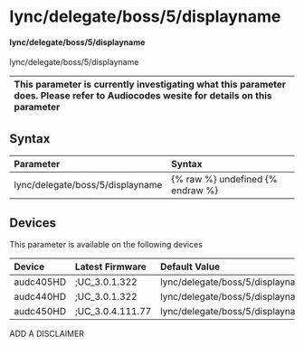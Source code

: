 ﻿---
description: lync/delegate/boss/5/displayname
search: false
---

# lync/delegate/boss/5/displayname

#### lync/delegate/boss/5/displayname

lync/delegate/boss/5/displayname


| This parameter is currently investigating what this parameter does. Please refer to Audiocodes wesite for details on this parameter | 
| :--- |

## Syntax
| Parameter | Syntax |
| :--- | :--- |
|lync/delegate/boss/5/displayname | {% raw %} undefined {% endraw %}|

## Devices
This parameter is available on the following devices

| Device | Latest Firmware | Default Value |
|:---|:---|:---|
| audc405HD | ;UC_3.0.1.322 | lync/delegate/boss/5/displayname= 
| audc440HD | ;UC_3.0.1.322 | lync/delegate/boss/5/displayname= 
| audc450HD | ;UC_3.0.4.111.77 | lync/delegate/boss/5/displayname= 

ADD A DISCLAIMER
